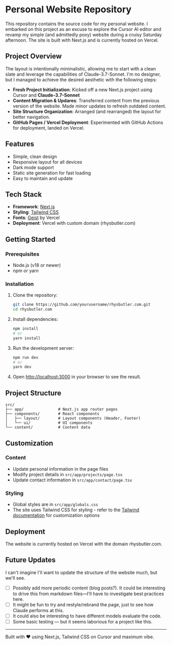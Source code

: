 # Personal Website Repository

This repository contains the source code for my personal website. I embarked on this project as an excuse to explore the Cursor AI editor and revamp my simple (and admittedly poxy) website during a cruisy Saturday afternoon. The site is built with Next.js and is currently hosted on Vercel.

## Project Overview

The layout is intentionally minimalistic, allowing me to start with a clean slate and leverage the capabilities of Claude-3.7-Sonnet. I'm no designer, but I managed to achieve the desired aesthetic with the following steps:

- **Fresh Project Initialization**: Kicked off a new Next.js project using Cursor and **Claude-3.7-Sonnet**
- **Content Migration & Updares**: Transferred content from the previous version of the website. Made minor updates to refresh outdated content.
- **Site Structure Organization**: Arranged (and rearranged) the layout for better navigation.
- **GitHub Pages / Vercel Deployment**: Experimented with GitHub Actions for deployment, landed on Vercel.

## Features

- Simple, clean design
- Responsive layout for all devices
- Dark mode support
- Static site generation for fast loading
- Easy to maintain and update

## Tech Stack

- **Framework**: [Next.js](https://nextjs.org/)
- **Styling**: [Tailwind CSS](https://tailwindcss.com/)
- **Fonts**: [Geist](https://vercel.com/font) by Vercel
- **Deployment**: Vercel with custom domain (rhysbutler.com)

## Getting Started

### Prerequisites

- Node.js (v18 or newer)
- npm or yarn

### Installation

1. Clone the repository:
   ```bash
   git clone https://github.com/yourusername/rhysbutler.com.git
   cd rhysbutler.com
   ```

2. Install dependencies:
   ```bash
   npm install
   # or
   yarn install
   ```

3. Run the development server:
   ```bash
   npm run dev
   # or
   yarn dev
   ```

4. Open [http://localhost:3000](http://localhost:3000) in your browser to see the result.

## Project Structure

```
src/
├── app/               # Next.js app router pages
├── components/        # React components
│   ├── layout/        # Layout components (Header, Footer)
│   └── ui/            # UI components
└── content/           # Content data
```

## Customization

### Content

- Update personal information in the page files
- Modify project details in `src/app/projects/page.tsx`
- Update contact information in `src/app/contact/page.tsx`

### Styling

- Global styles are in `src/app/globals.css`
- The site uses Tailwind CSS for styling - refer to the [Tailwind documentation](https://tailwindcss.com/docs) for customization options

## Deployment

The website is currently hosted on Vercel with the domain rhysbutler.com.

## Future Updates

I can't imagine I'll want to update the structure of the website much, but we'll see.

- [ ] Possibly add more periodic content (blog posts?). It could be interesting to drive this from markdown files—I'll have to investigate best practices here.
- [ ] It might be fun to try and restyle/rebrand the page, just to see how Claude performs at this.
- [ ] It could also be interesting to have different models evaluate the code.
- [ ] Some basic testing — but it seems laborious for a project like this.

---

Built with ♥ using Next.js, Tailwind CSS on Cursor and maximum vibe.

